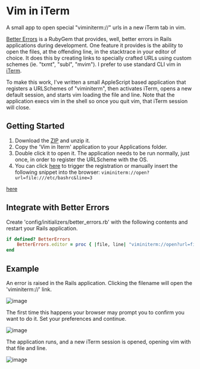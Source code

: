 # Vim in iTerm

A small app to open special "viminiterm://" urls in a new iTerm tab in vim.

[Better Errors](https://github.com/charliesome/better_errors) is a RubyGem that provides, well, better errors in Rails applications during development.  One feature it provides is the ability to open the files, at the offending line, in the stacktrace in your editor of choice.  It does this by creating links to specially crafted URLs using custom schemes (ie. "txmt", "subl", "mvim").  I prefer to use standard CLI vim in [iTerm](http://www.iterm2.com/).

To make this work, I've written a small AppleScript based application that registers a URLSchemes of "viminiterm", then activates iTerm, opens a new default session, and starts vim loading the file and line.  Note that the application execs vim in the shell so once you quit vim, that iTerm session will close.  

## Getting Started
1. Download the [ZIP](https://github.com/phallstrom/urlscheme_vim_in_iterm/archive/master.zip) and unzip it.
2. Copy the 'Vim in Iterm' application to your Applications folder.
3. Double click it to open it.  The application needs to be run normally, just once, in order to register the URLScheme with the OS.
5. You can click [here](`viminiterm://open?url=file:///etc/bashrc&line=3`) to
   trigger the registration or manually insert the following snippet into the
   browser: `viminiterm://open?url=file:///etc/bashrc&line=3`
   
<a href="viminiterm://open?url=file:///etc/bashrc&line=3">here</a>

## Integrate with Better Errors
Create 'config/initializers/better_errors.rb' with the following contents and restart your Rails application.

```ruby
if defined? BetterErrors
    BetterErrors.editor = proc { |file, line| "viminiterm://open?url=file://#{file}&line=#{line}" }
end
```

## Example

An error is raised in the Rails application. Clicking the filename will open the 'viminiterm://' link.

![image](https://raw.github.com/phallstrom/urlscheme_vim_in_iterm/master/screenshots/better_errors.jpg)

The first time this happens your browser may prompt you to confirm you want to do it. Set your preferences and continue.

![image](https://raw.github.com/phallstrom/urlscheme_vim_in_iterm/master/screenshots/launch_application.jpg)

The application runs, and a new iTerm session is opened, opening vim with that file and line.

![image](https://raw.github.com/phallstrom/urlscheme_vim_in_iterm/master/screenshots/vim_in_iterm.jpg)
